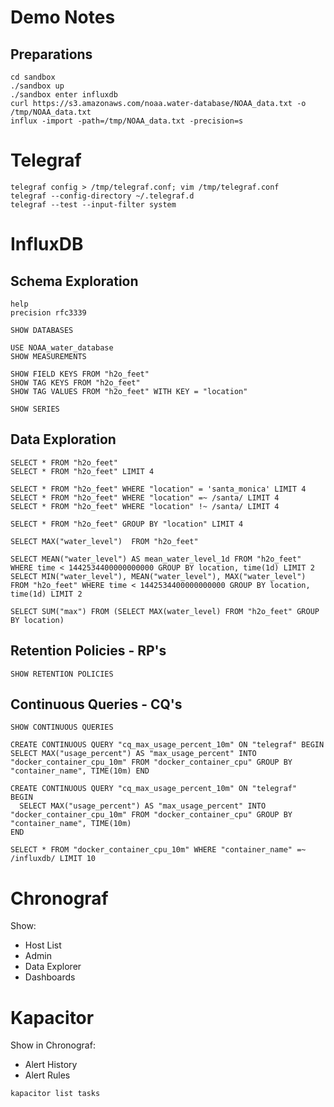 Demo Notes
==========

Preparations
------------

```
cd sandbox
./sandbox up
./sandbox enter influxdb
curl https://s3.amazonaws.com/noaa.water-database/NOAA_data.txt -o /tmp/NOAA_data.txt
influx -import -path=/tmp/NOAA_data.txt -precision=s
```

Telegraf
========

```
telegraf config > /tmp/telegraf.conf; vim /tmp/telegraf.conf
telegraf --config-directory ~/.telegraf.d
telegraf --test --input-filter system
```

InfluxDB
========

Schema Exploration
------------------

```
help
precision rfc3339

SHOW DATABASES

USE NOAA_water_database
SHOW MEASUREMENTS

SHOW FIELD KEYS FROM "h2o_feet"
SHOW TAG KEYS FROM "h2o_feet"
SHOW TAG VALUES FROM "h2o_feet" WITH KEY = "location"

SHOW SERIES
```

Data Exploration
----------------

```
SELECT * FROM "h2o_feet"
SELECT * FROM "h2o_feet" LIMIT 4

SELECT * FROM "h2o_feet" WHERE "location" = 'santa_monica' LIMIT 4
SELECT * FROM "h2o_feet" WHERE "location" =~ /santa/ LIMIT 4
SELECT * FROM "h2o_feet" WHERE "location" !~ /santa/ LIMIT 4

SELECT * FROM "h2o_feet" GROUP BY "location" LIMIT 4

SELECT MAX("water_level")  FROM "h2o_feet"

SELECT MEAN("water_level") AS mean_water_level_1d FROM "h2o_feet" WHERE time < 1442534400000000000 GROUP BY location, time(1d) LIMIT 2
SELECT MIN("water_level"), MEAN("water_level"), MAX("water_level") FROM "h2o_feet" WHERE time < 1442534400000000000 GROUP BY location, time(1d) LIMIT 2

SELECT SUM("max") FROM (SELECT MAX(water_level) FROM "h2o_feet" GROUP BY location)
```

Retention Policies - RP's
-------------------------

```
SHOW RETENTION POLICIES
```

Continuous Queries - CQ's
-------------------------

```
SHOW CONTINUOUS QUERIES

CREATE CONTINUOUS QUERY "cq_max_usage_percent_10m" ON "telegraf" BEGIN SELECT MAX("usage_percent") AS "max_usage_percent" INTO "docker_container_cpu_10m" FROM "docker_container_cpu" GROUP BY "container_name", TIME(10m) END

CREATE CONTINUOUS QUERY "cq_max_usage_percent_10m" ON "telegraf"
BEGIN
  SELECT MAX("usage_percent") AS "max_usage_percent" INTO "docker_container_cpu_10m" FROM "docker_container_cpu" GROUP BY "container_name", TIME(10m)
END

SELECT * FROM "docker_container_cpu_10m" WHERE "container_name" =~ /influxdb/ LIMIT 10
```

Chronograf
==========

Show:

- Host List
- Admin
- Data Explorer
- Dashboards


Kapacitor
=========

Show in Chronograf:

- Alert History
- Alert Rules

```
kapacitor list tasks

```
